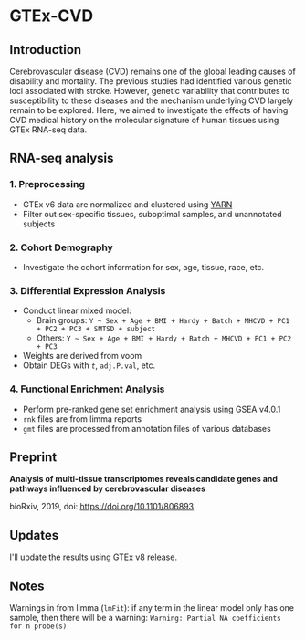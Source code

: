 # GTEx-CVD

## Introduction
Cerebrovascular disease (CVD) remains one of the global leading causes of disability and mortality. The previous studies had identified various genetic loci associated with stroke. However, genetic variability that contributes to susceptibility to these diseases and the mechanism underlying CVD largely remain to be explored. Here, we aimed to investigate the effects of having CVD medical history on the molecular signature of human tissues using GTEx RNA-seq data.

## RNA-seq analysis

### 1. Preprocessing
- GTEx v6 data are normalized and clustered using [YARN](https://github.com/QuackenbushLab/yarn)
- Filter out sex-specific tissues, suboptimal samples, and unannotated subjects

### 2. Cohort Demography

- Investigate the cohort information for sex, age, tissue, race, etc.

### 3. Differential Expression Analysis

- Conduct linear mixed model:
  - Brain groups: `Y ~ Sex + Age + BMI + Hardy + Batch + MHCVD + PC1 + PC2 + PC3 + SMTSD + subject`
  - Others: `Y ~ Sex + Age + BMI + Hardy + Batch + MHCVD + PC1 + PC2 + PC3 `
- Weights are derived from voom
- Obtain DEGs with _`t`_, `adj.P.val`, etc.

### 4. Functional Enrichment Analysis
- Perform pre-ranked gene set enrichment analysis using GSEA v4.0.1
- `rnk` files are from limma reports
- `gmt` files are processed from annotation files of various databases

## Preprint

__Analysis of multi-tissue transcriptomes reveals candidate genes and pathways influenced by cerebrovascular diseases__

bioRxiv, 2019, doi: https://doi.org/10.1101/806893

## Updates

I'll update the results using GTEx v8 release.

## Notes

Warnings in from limma (`lmFit`): if any term in the linear model only has one sample, then there will be a warning: `Warning: Partial NA coefficients for n probe(s)`

